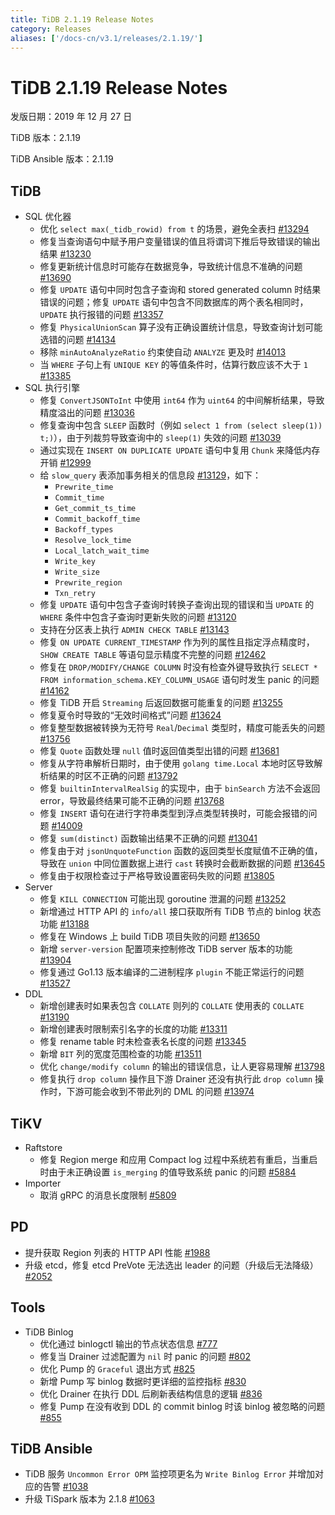 ```yaml
---
title: TiDB 2.1.19 Release Notes
category: Releases
aliases: ['/docs-cn/v3.1/releases/2.1.19/']
---
```


# TiDB 2.1.19 Release Notes

发版日期：2019 年 12 月 27 日

TiDB 版本：2.1.19

TiDB Ansible 版本：2.1.19

## TiDB

+ SQL 优化器
    - 优化 `select max(_tidb_rowid) from t` 的场景，避免全表扫 [#13294](https://github.com/pingcap/tidb/pull/13294)
    - 修复当查询语句中赋予用户变量错误的值且将谓词下推后导致错误的输出结果 [#13230](https://github.com/pingcap/tidb/pull/13230)
    - 修复更新统计信息时可能存在数据竞争，导致统计信息不准确的问题 [#13690](https://github.com/pingcap/tidb/pull/13690)
    - 修复 `UPDATE` 语句中同时包含子查询和 stored generated column 时结果错误的问题；修复 `UPDATE` 语句中包含不同数据库的两个表名相同时，`UPDATE` 执行报错的问题 [#13357](https://github.com/pingcap/tidb/pull/13357)
    - 修复 `PhysicalUnionScan` 算子没有正确设置统计信息，导致查询计划可能选错的问题 [#14134](https://github.com/pingcap/tidb/pull/14134)
    - 移除 `minAutoAnalyzeRatio` 约束使自动 `ANALYZE` 更及时 [#14013](https://github.com/pingcap/tidb/pull/14013)
    - 当 `WHERE` 子句上有 `UNIQUE KEY` 的等值条件时，估算行数应该不大于 `1` [#13385](https://github.com/pingcap/tidb/pull/13385)
+ SQL 执行引擎
    - 修复 `ConvertJSONToInt` 中使用 `int64` 作为 `uint64` 的中间解析结果，导致精度溢出的问题 [#13036](https://github.com/pingcap/tidb/pull/13036)
    - 修复查询中包含 `SLEEP` 函数时（例如 `select 1 from (select sleep(1)) t;)`），由于列裁剪导致查询中的 `sleep(1)` 失效的问题 [#13039](https://github.com/pingcap/tidb/pull/13039)
    - 通过实现在 `INSERT ON DUPLICATE UPDATE` 语句中复用 `Chunk` 来降低内存开销 [#12999](https://github.com/pingcap/tidb/pull/12999)
    - 给 `slow_query` 表添加事务相关的信息段 [#13129](https://github.com/pingcap/tidb/pull/13129)，如下：
        - `Prewrite_time`
        - `Commit_time`
        - `Get_commit_ts_time`
        - `Commit_backoff_time`
        - `Backoff_types`
        - `Resolve_lock_time`
        - `Local_latch_wait_time`
        - `Write_key`
        - `Write_size`
        - `Prewrite_region`
        - `Txn_retry`
    - 修复 `UPDATE` 语句中包含子查询时转换子查询出现的错误和当 `UPDATE` 的 `WHERE` 条件中包含子查询时更新失败的问题 [#13120](https://github.com/pingcap/tidb/pull/13120)
    - 支持在分区表上执行 `ADMIN CHECK TABLE` [#13143](https://github.com/pingcap/tidb/pull/13143)
    - 修复 `ON UPDATE CURRENT_TIMESTAMP` 作为列的属性且指定浮点精度时，`SHOW CREATE TABLE` 等语句显示精度不完整的问题 [#12462](https://github.com/pingcap/tidb/pull/12462)
    - 修复在 `DROP/MODIFY/CHANGE COLUMN` 时没有检查外键导致执行 `SELECT * FROM information_schema.KEY_COLUMN_USAGE` 语句时发生 panic 的问题 [#14162](https://github.com/pingcap/tidb/pull/14162)
    - 修复 TiDB 开启 `Streaming` 后返回数据可能重复的问题 [#13255](https://github.com/pingcap/tidb/pull/13255)
    - 修复夏令时导致的“无效时间格式”问题 [#13624](https://github.com/pingcap/tidb/pull/13624)
    - 修复整型数据被转换为无符号 `Real`/`Decimal` 类型时，精度可能丢失的问题 [#13756](https://github.com/pingcap/tidb/pull/13756)
    - 修复 `Quote` 函数处理 `null` 值时返回值类型出错的问题 [#13681](https://github.com/pingcap/tidb/pull/13681)
    - 修复从字符串解析日期时，由于使用 `golang time.Local` 本地时区导致解析结果的时区不正确的问题 [#13792](https://github.com/pingcap/tidb/pull/13792)
    - 修复 `builtinIntervalRealSig` 的实现中，由于 `binSearch` 方法不会返回 error，导致最终结果可能不正确的问题 [#13768](https://github.com/pingcap/tidb/pull/13768)
    - 修复 `INSERT` 语句在进行字符串类型到浮点类型转换时，可能会报错的问题 [#14009](https://github.com/pingcap/tidb/pull/14009)
    - 修复 `sum(distinct)` 函数输出结果不正确的问题 [#13041](https://github.com/pingcap/tidb/pull/13041)
    - 修复由于对 `jsonUnquoteFunction` 函数的返回类型长度赋值不正确的值，导致在 `union` 中同位置数据上进行 `cast` 转换时会截断数据的问题 [#13645](https://github.com/pingcap/tidb/pull/13645)
    - 修复由于权限检查过于严格导致设置密码失败的问题 [#13805](https://github.com/pingcap/tidb/pull/13805)
+ Server
    - 修复 `KILL CONNECTION` 可能出现 goroutine 泄漏的问题 [#13252](https://github.com/pingcap/tidb/pull/13252)
    - 新增通过 HTTP API 的 `info/all` 接口获取所有 TiDB 节点的 binlog 状态功能 [#13188](https://github.com/pingcap/tidb/pull/13188)
    - 修复在 Windows 上 build TiDB 项目失败的问题 [#13650](https://github.com/pingcap/tidb/pull/13650)
    - 新增 `server-version` 配置项来控制修改 TiDB server 版本的功能 [#13904](https://github.com/pingcap/tidb/pull/13904)
    - 修复通过 Go1.13 版本编译的二进制程序 `plugin` 不能正常运行的问题 [#13527](https://github.com/pingcap/tidb/pull/13527)
+ DDL
    - 新增创建表时如果表包含 `COLLATE` 则列的 `COLLATE` 使用表的 `COLLATE` [#13190](https://github.com/pingcap/tidb/pull/13190)
    - 新增创建表时限制索引名字的长度的功能 [#13311](https://github.com/pingcap/tidb/pull/13311)
    - 修复 rename table 时未检查表名长度的问题 [#13345](https://github.com/pingcap/tidb/pull/13345)
    - 新增 `BIT` 列的宽度范围检查的功能 [#13511](https://github.com/pingcap/tidb/pull/13511)
    - 优化 `change/modify column` 的输出的错误信息，让人更容易理解 [#13798](https://github.com/pingcap/tidb/pull/13798)
    - 修复执行 `drop column` 操作且下游 Drainer 还没有执行此 `drop column` 操作时，下游可能会收到不带此列的 DML 的问题 [#13974](https://github.com/pingcap/tidb/pull/13974)

## TiKV

+ Raftstore
    - 修复 Region merge 和应用 Compact log 过程中系统若有重启，当重启时由于未正确设置 `is_merging` 的值导致系统 panic 的问题 [#5884](https://github.com/tikv/tikv/pull/5884)
+ Importer
    - 取消 gRPC 的消息长度限制 [#5809](https://github.com/tikv/tikv/pull/5809)

## PD

- 提升获取 Region 列表的 HTTP API 性能 [#1988](https://github.com/pingcap/pd/pull/1988)
- 升级 etcd，修复 etcd PreVote 无法选出 leader 的问题（升级后无法降级） [#2052](https://github.com/pingcap/pd/pull/2052)

## Tools

+ TiDB Binlog
    - 优化通过 binlogctl 输出的节点状态信息 [#777](https://github.com/pingcap/tidb-binlog/pull/777)
    - 修复当 Drainer 过滤配置为 `nil` 时 panic 的问题 [#802](https://github.com/pingcap/tidb-binlog/pull/802)
    - 优化 Pump 的 `Graceful` 退出方式 [#825](https://github.com/pingcap/tidb-binlog/pull/825)
    - 新增 Pump 写 binlog 数据时更详细的监控指标 [#830](https://github.com/pingcap/tidb-binlog/pull/830)
    - 优化 Drainer 在执行 DDL 后刷新表结构信息的逻辑 [#836](https://github.com/pingcap/tidb-binlog/pull/836)
    - 修复 Pump 在没有收到 DDL 的 commit binlog 时该 binlog 被忽略的问题 [#855](https://github.com/pingcap/tidb-binlog/pull/855)

## TiDB Ansible

- TiDB 服务 `Uncommon Error OPM` 监控项更名为 `Write Binlog Error` 并增加对应的告警 [#1038](https://github.com/pingcap/tidb-ansible/pull/1038)
- 升级 TiSpark 版本为 2.1.8 [#1063](https://github.com/pingcap/tidb-ansible/pull/1063)
